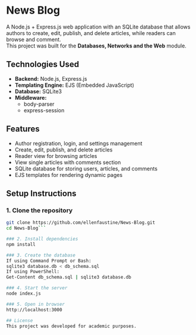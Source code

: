 # News Blog

A Node.js + Express.js web application with an SQLite database that allows authors to create, edit, publish, and delete articles, while readers can browse and comment.  
This project was built for the **Databases, Networks and the Web** module.

## Technologies Used
- **Backend:** Node.js, Express.js
- **Templating Engine:** EJS (Embedded JavaScript)
- **Database:** SQLite3
- **Middleware:**
  - body-parser
  - express-session

 ## Features
- Author registration, login, and settings management
- Create, edit, publish, and delete articles
- Reader view for browsing articles
- View single articles with comments section
- SQLite database for storing users, articles, and comments
- EJS templates for rendering dynamic pages

## Setup Instructions
### 1. Clone the repository
```bash
git clone https://github.com/ellenfaustine/News-Blog.git
cd News-Blog```

### 2. Install dependencies
npm install

### 3. Create the database
If using Command Prompt or Bash:
sqlite3 database.db < db_schema.sql
If using PowerShell:
Get-Content db_schema.sql | sqlite3 database.db

### 4. Start the server
node index.js

### 5. Open in browser
http://localhost:3000

## License
This project was developed for academic purposes.
